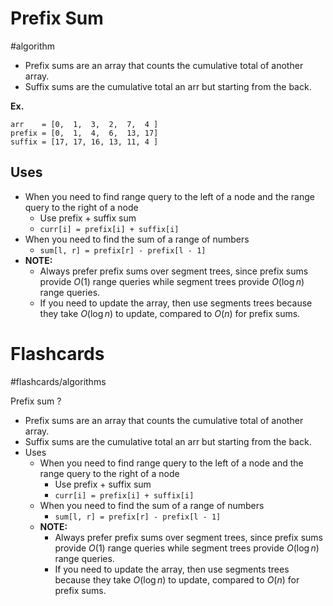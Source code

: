 # Prefix Sum
#algorithm 

- Prefix sums are an array that counts the cumulative total of another array.
- Suffix sums are the cumulative total an arr but starting from the back.

**Ex.**
```
arr    = [0,  1,  3,  2,  7,  4 ]
prefix = [0,  1,  4,  6,  13, 17]
suffix = [17, 17, 16, 13, 11, 4 ]
```

## Uses
- When you need to find range query to the left of a node and the range query to the right of a node
	- Use prefix + suffix sum
	- `curr[i] = prefix[i] + suffix[i]`
- When you need to find the sum of a range of numbers
	- `sum[l, r] = prefix[r] - prefix[l - 1]`
- **NOTE:**
	- Always prefer prefix sums over segment trees, since prefix sums provide $O(1)$ range queries while segment trees provide $O(\log n)$ range queries.
	- If you need to update the array, then use segments trees because they take $O(\log n)$ to update, compared to $O(n)$ for prefix sums.


# Flashcards
#flashcards/algorithms 

Prefix sum
?
- Prefix sums are an array that counts the cumulative total of another array.
- Suffix sums are the cumulative total an arr but starting from the back.
- Uses
	- When you need to find range query to the left of a node and the range query to the right of a node
		- Use prefix + suffix sum
		- `curr[i] = prefix[i] + suffix[i]`
	- When you need to find the sum of a range of numbers
		- `sum[l, r] = prefix[r] - prefix[l - 1]`
	- **NOTE:**
		- Always prefer prefix sums over segment trees, since prefix sums provide $O(1)$ range queries while segment trees provide $O(\log n)$ range queries.
		- If you need to update the array, then use segments trees because they take $O(\log n)$ to update, compared to $O(n)$ for prefix sums.
<!--SR:!2025-01-27,9,250-->